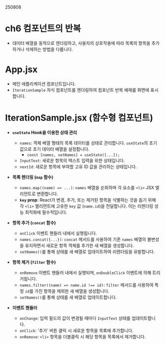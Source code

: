 250808

# ch6 컴포넌트의 반복

- 데이터 배열을 동적으로 렌더링하고, 사용자의 상호작용에 따라 목록의 항목을 추가하거나 삭제하는 방법을 다룹니다.

# App.jsx

- 메인 애플리케이션 컴포넌트입니다.
- `IterationSample` 자식 컴포넌트를 렌더링하여 컴포넌트 반복 예제를 화면에 표시합니다.

# IterationSample.jsx (함수형 컴포넌트)

- **`useState` Hook을 이용한 상태 관리**
  - `names`: 객체 배열 형태의 목록 데이터를 상태로 관리합니다. `useState`의 초기값으로 초기 데이터 배열을 설정합니다.
    - `const [names, setNames] = useState([...]);`
  - `InputText`: 새로운 항목의 텍스트 입력을 위한 상태입니다.
  - `nextId`: 새로운 항목에 부여할 고유 ID 값을 관리하는 상태입니다.

- **목록 렌더링 (`map` 함수)**
  - `names.map((name) => ...)`: `names` 배열을 순회하며 각 요소를 `<li>` JSX 엘리먼트로 변환합니다.
  - **`key` prop**: React가 변경, 추가, 또는 제거된 항목을 식별하는 것을 돕기 위해 각 `<li>` 엘리먼트에 고유한 `key` 값 (`name.id`)을 전달합니다. 이는 리렌더링 성능 최적화에 필수적입니다.

- **항목 추가 (`concat` 함수)**
  - `onClick` 이벤트 핸들러 내에서 실행됩니다.
  - `names.concat({...})`: `concat` 메서드를 사용하여 기존 `names` 배열의 불변성을 유지하면서 새로운 항목 객체를 추가한 새 배열을 생성합니다.
  - `setNames()`를 통해 상태를 새 배열로 업데이트하여 리렌더링을 유발합니다.

- **항목 제거 (`filter` 함수)**
  - `onRemove` 이벤트 핸들러 내에서 실행되며, `onDoubleClick` 이벤트에 의해 트리거됩니다.
  - `names.filter((name) => name.id !== id)`: `filter` 메서드를 사용하여 특정 `id`를 가진 항목을 제외한 새 배열을 생성합니다.
  - `setNames()`를 통해 상태를 새 배열로 업데이트합니다.

- **이벤트 핸들러**
  - `onChange`: 입력 필드의 값이 변경될 때마다 `InputText` 상태를 업데이트합니다.
  - `onClick`: '추가' 버튼 클릭 시 새로운 항목을 목록에 추가합니다.
  - `onRemove`: `<li>` 항목을 더블클릭 시 해당 항목을 목록에서 제거합니다.
